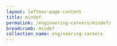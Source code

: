 ```yaml
---
layout: leftnav-page-content
title: mindef
permalink: /engineering-careers/mindef/
breadcrumb: mindef
collection_name: engineering-careers
---
```

